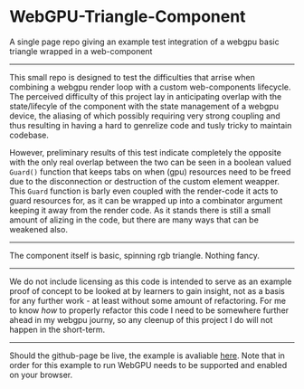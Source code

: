 # WebGPU-Triangle-Component
A single page repo giving an example test integration of a webgpu basic triangle wrapped in a web-component

---

This small repo is designed to test the difficulties that arrise when combining a webgpu render loop with a custom web-components lifecycle. The perceived difficulty of this project lay in anticipating overlap with the state/lifecyle of the component with the state management of a webgpu device, the aliasing of which possibly requiring very strong coupling and thus resulting in having a hard to genrelize code and tusly tricky to maintain codebase.

However, preliminary results of this test indicate completely the opposite with the only real overlap between the two can be seen in a boolean valued `Guard()` function that keeps tabs on when (gpu) resources need to be freed due to the disconnection or destruction of the custom element weapper.
This `Guard` function is barly even coupled with the render-code it acts to guard resources for, as it can be wrapped up into a combinator argument keeping it away from the render code. As it stands there is still a small amount of alizing in the code, but there are many ways that can be weakened also.

---

The component itself is basic, spinning rgb triangle. Nothing fancy.

---

We do not include licensing as this code is intended to serve as an example proof of concept to be looked at by learners to gain insight, not as a basis for any further work -  at least without some amount of refactoring. For me to know *how* to properly refactor this code I need to be somewhere further ahead in my webgpu journy, so any cleenup of this project I do will not happen in the short-term.

---
Should the github-page be live, the example is avaliable [here](https://wolly01.github.io/WebGPU-Triangle-Component/). Note that in order for this example to run WebGPU needs to be supported and enabled on your browser.

